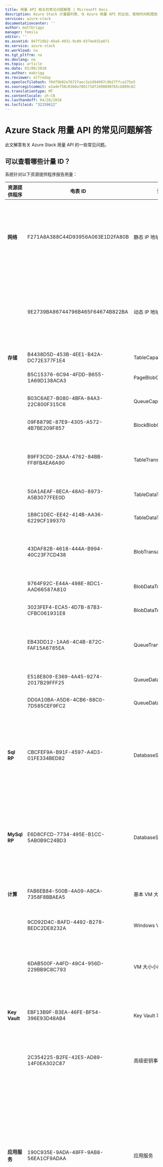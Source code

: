 ```yaml
---
title: 用量 API 相关的常见问题解答 | Microsoft Docs
description: Azure Stack 计量器列表、与 Azure 用量 API 的比较、使用时间和报告时间、错误代码。
services: azure-stack
documentationcenter: ''
author: mattbriggs
manager: femila
editor: ''
ms.assetid: 847f18b2-49a9-4931-9c09-9374e932a071
ms.service: azure-stack
ms.workload: na
ms.tgt_pltfrm: na
ms.devlang: na
ms.topic: article
ms.date: 03/09/2018
ms.author: mabrigg
ms.reviewer: alfredop
ms.openlocfilehash: f0df9b02e7672faec3a1d94997c9b27ffca275e5
ms.sourcegitcommit: e2adef58c03b0a780173df2d988907b5cb809c82
ms.translationtype: MT
ms.contentlocale: zh-CN
ms.lasthandoff: 04/28/2018
ms.locfileid: "32159612"
---
```

# <a name="frequently-asked-questions-in-azure-stack-usage-api"></a>Azure Stack 用量 API 的常见问题解答
此文解答有关 Azure Stack 用量 API 的一些常见问题。

## <a name="what-meter-ids-can-i-see"></a>可以查看哪些计量 ID？
系统针对以下资源提供程序报告用量：

| **资源提供程序** | **电表 ID** | **计量器名称** | **单位** | 其他信息 |
| --- | --- | --- | --- | --- |
| **网络** |F271A8A388C44D93956A063E1D2FA80B |静态 IP 地址用量 |IP 地址| 已用 IP 地址计数。 如果以每日粒度调用用量 API，计量器会返回 IP 地址乘以小时数。 |
| |9E2739BA86744796B465F64674B822BA |动态 IP 地址用量 |IP 地址| 已用 IP 地址计数。 如果以每日粒度调用用量 API，计量器会返回 IP 地址乘以小时数。 |
| **存储** |B4438D5D-453B-4EE1-B42A-DC72E377F1E4 |TableCapacity |GB\*小时 |表使用的总容量。 |
| |B5C15376-6C94-4FDD-B655-1A69D138ACA3 |PageBlobCapacity |GB\*小时 |页 Blob 使用的总容量。 |
| |B03C6AE7-B080-4BFA-84A3-22C800F315C6 |QueueCapacity |GB\*小时 |队列使用的总容量。 |
| |09F8879E-87E9-4305-A572-4B7BE209F857 |BlockBlobCapacity |GB\*小时 |块 Blob 使用的总容量。 |
| |B9FF3CD0-28AA-4762-84BB-FF8FBAEA6A90 |TableTransactions |请求计数（以万为单位） |表服务请求数（以万为单位）。 |
| |50A1AEAF-8ECA-48A0-8973-A5B3077FEE0D |TableDataTransIn |传入数据 (GB) |表服务传入数据 (GB)。 |
| |1B8C1DEC-EE42-414B-AA36-6229CF199370 |TableDataTransOut |传出数据 (GB) |表服务传出数据 (GB) |
| |43DAF82B-4618-444A-B994-40C23F7CD438 |BlobTransactions |请求计数（以万为单位） |Blob 服务请求数（以万为单位）。 |
| |9764F92C-E44A-498E-8DC1-AAD66587A810 |BlobDataTransIn |传入数据 (GB) |Blob 服务传入数据 (GB)。 |
| |3023FEF4-ECA5-4D7B-87B3-CFBC061931E8 |BlobDataTransOut |传出数据 (GB) |Blob 服务传出数据 (GB)。 |
| |EB43DD12-1AA6-4C4B-872C-FAF15A6785EA |QueueTransactions |请求计数（以万为单位） |队列服务请求数（以万为单位）。 |
| |E518E809-E369-4A45-9274-2017B29FFF25 |QueueDataTransIn |传入数据 (GB) |队列服务传入数据 (GB)。 |
| |DD0A10BA-A5D6-4CB6-88C0-7D585CEF9FC2 |QueueDataTransOut |传出数据 (GB) |队列服务传出数据 (GB) |
| **Sql RP**            | CBCFEF9A-B91F-4597-A4D3-01FE334BED82 | DatabaseSizeHourSqlMeter   | MB\*小时   | 创建时的总数据库容量。 如果以每日粒度调用用量 API，计量器会返回 MB 乘以小时数。 |
| **MySql RP**          | E6D8CFCD-7734-495E-B1CC-5AB0B9C24BD3 | DatabaseSizeHourMySqlMeter | MB\*小时    | 创建时的总数据库容量。 如果以每日粒度调用用量 API，计量器会返回 MB 乘以小时数。 |
| **计算** |FAB6EB84-500B-4A09-A8CA-7358F8BBAEA5 |基本 VM 大小小时 |虚拟核心小时数 | 虚拟核心数乘以 VM 运行小时数。 |
| |9CD92D4C-BAFD-4492-B278-BEDC2DE8232A |Windows VM 大小小时数 |虚拟核心小时数 | 虚拟核心数乘以 VM 运行小时数。 |
| |6DAB500F-A4FD-49C4-956D-229BB9C8C793 |VM 大小小时数 |VM 小时数 |捕获基本 VM 和 Windows 的 VM。 不针对核心进行调整。 |
| **Key Vault** |EBF13B9F-B3EA-46FE-BF54-396E93D48AB4 |Key Vault 事务 | 请求计数（以万为单位）| Key Vault 数据平面接收的 REST API 请求数。 |
| |2C354225-B2FE-42E5-AD89-14F0EA302C87 |高级密钥事务 | 10K 事务|     RSA 3K/4K，ECC 密钥事务。 （预览版）。 |
| **应用服务** | 190C935E-9ADA-48FF-9AB8-56EA1CF9ADAA | 应用服务 | 虚拟核心小时数 | 用于运行应用服务的虚拟核心数。 注意：Microsoft 使用此计量对基于 Azure Stack 的应用服务收费。 云服务提供商可能使用其他应用服务计量（见下）来计算其租户的用量。 |
|  | 67CC4AFC-0691-48E1-A4B8-D744D1FEDBDE | Functions 请求 | 10 个请求 | 请求的执行总数（按 10 个执行计）。 每当函数为响应事件而运行，或者被绑定触发时，计为一次执行。 |
|  | D1D04836-075C-4F27-BF65-0A1130EC60ED | Functions - 计算 | GB-s | 以千兆字节/秒 (GB/s) 计量的资源消耗量。 **观察到的资源消耗**的计算方式是：将平均内存大小 (GB) 乘以执行函数所需的时间（毫秒）。 在衡量函数使用的内存时，会向上舍入到最接近的 128 MB，最大内存大小为 1,536 MB，而在计算执行时间时，则向上舍入到最接近的 1 毫秒。 执行一次函数的最短执行时间和最小内存分别为 100 毫秒和 128 MB。 |
|  | 957E9F36-2C14-45A1-B6A1-1723EF71A01D | 共享应用服务小时数 | 1 小时	 | 共享应用服务计划的每小时使用情况。 计划按单个应用来计量。 |
|  | 539CDEC7-B4F5-49F6-AAC4-1F15CFF0EDA9 | 免费应用服务小时数 | 1 小时	 | 免费应用服务计划的每小时使用情况。 计划按单个应用来计量。 |
|  | 88039D51-A206-3A89-E9DE-C5117E2D10A6 | 小型标准应用服务小时数 | 1 小时	 | 根据大小与实例数进行计算。 |
|  | 83A2A13E-4788-78DD-5D55-2831B68ED825 | 中型标准应用服务小时数 | 1 小时	 | 根据大小与实例数进行计算。 |
|  | 1083B9DB-E9BB-24BE-A5E9-D6FDD0DDEFE6 | 大型标准应用服务小时数 | 1 小时	 | 根据大小与实例数进行计算。 |
|  | 自定义辅助角色层 | 自定义辅助角色层 | 小时 | 确定性计量 ID 根据 SKU 和自定义辅助角色层名称来创建。 此计量 ID 对每个自定义辅助角色层来说都是唯一的。 |
|  | 264ACB47-AD38-47F8-ADD3-47F01DC4F473 | SNI SSL | 按 SNI SSL 绑定 | 应用服务支持两类 SSL 连接：服务器名称指示 (SNI) SSL 连接和 IP 地址 SSL 连接。 基于 SNI 的 SSL 适用于新式浏览器，而基于 IP 的 SSL 适用于所有浏览器。 |
|  | 60B42D72-DC1C-472C-9895-6C516277EDB4 | IP SSL | 按基于 IP 的 SSL 绑定 | 应用服务支持两类 SSL 连接：服务器名称指示 (SNI) SSL 连接和 IP 地址 SSL 连接。 基于 SNI 的 SSL 适用于现代浏览器，而基于 IP 的 SSL 适用于所有浏览器。 |
|  | 73215A6C-FA54-4284-B9C1-7E8EC871CC5B | Web 进程 |  | 按每小时每活动站点计算。 |
|  | 5887D39B-0253-4E12-83C7-03E1A93DFFD9 | 外部出口带宽 | GB | 总传入请求响应字节数 + 总传出请求字节数 + 总传入 FTP 请求响应类型数 + 总传入 Web 部署请求响应字节数。 |

## <a name="how-do-the-azure-stack-usage-apis-compare-to-the-azure-usage-apihttpsmsdnmicrosoftcomlibraryazure1ea5b323-54bb-423d-916f-190de96c6a3c-currently-in-public-preview"></a>Azure Stack 用量 API 与 [Azure 用量 API](https://msdn.microsoft.com/library/azure/1ea5b323-54bb-423d-916f-190de96c6a3c)（目前为公共预览版）有何差别？
* 租户用量 API 与 Azure API 相同，但有一点除外：Azure Stack 目前不支持 *showDetails* 标志。
* 提供程序用量 API 只适用于 Azure Stack。
* 目前，Azure Stack 不提供 Azure 中所提供的[费率卡 API](https://msdn.microsoft.com/library/azure/mt219004.aspx)。

## <a name="what-is-the-difference-between-usage-time-and-reported-time"></a>使用时间与报告时间有何差别？
用量数据报告包含两个主要时间值：

* **报告时间**。 用量事件进入用量系统的时间
* **使用时间**。 使用 Azure Stack 资源的时间

你可能会发现，特定用量事件的“使用时间”与“报告时间”值有差异。 在任何环境中，延迟可能长达数小时。

目前，只能按“报告时间”查询。

## <a name="what-do-these-usage-api-error-codes-mean"></a>这些用量 API 错误代码的含义是什么？
| **HTTP 状态代码** | **错误代码** | **说明** |
| --- | --- | --- |
| 400/错误的请求 |*NoApiVersion* |未提供 *api-version* 查询参数。 |
| 400/错误的请求 |*InvalidProperty* |属性缺失或使用了无效值。 响应正文中错误代码内的消息指示缺少属性。 |
| 400/错误的请求 |*RequestEndTimeIsInFuture* |*ReportedEndTime* 的值是将来时间。 此参数不允许将来的时间值。 |
| 400/错误的请求 |*SubscriberIdIsNotDirectTenant* |提供程序 API 调用使用的订阅 ID 不是调用方的有效租户。 |
| 400/错误的请求 |*SubscriptionIdMissingInRequest* |缺少调用方的订阅 ID。 |
| 400/错误的请求 |*InvalidAggregationGranularity* |请求的聚合粒度无效。 有效值为 daily 和 hourly。 |
| 503 |*ServiceUnavailable* |由于服务繁忙或调用受到限制，发生了可重试的错误。 |

## <a name="next-steps"></a>后续步骤
[Azure Stack 中的客户计费和退款](azure-stack-billing-and-chargeback.md)

[提供程序资源使用情况 API](azure-stack-provider-resource-api.md)

[租户资源使用情况 API](azure-stack-tenant-resource-usage-api.md)
